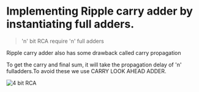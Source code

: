 <h1>Implementing Ripple carry adder by instantiating full adders.</h1>

>'n' bit RCA require 'n' full adders

Ripple carry adder also has some drawback called carry propagation

 To get the carry and final sum, it will take the propagation
 delay of 'n' fulladders.To avoid these we use CARRY LOOK AHEAD ADDER.

![4 bit RCA](https://user-images.githubusercontent.com/123290522/229582767-abd77251-a1c6-48fa-968a-f2c1f220d458.png)
